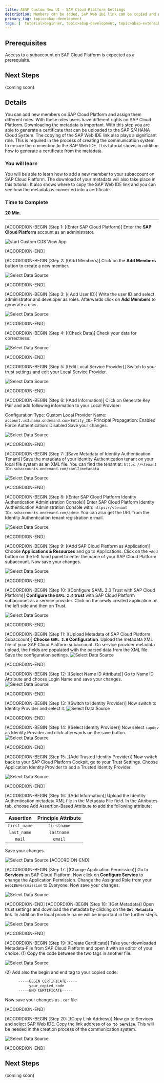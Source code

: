 ```yaml
---
title: ABAP Custom New UI - SAP Cloud Platform Settings
description: Members can be added, SAP Web IDE link can be copied and metadata can be downloded from SAP Cloud Platform.
primary_tag: topic>abap-development
tags: [  tutorial>beginner, topic>abap-development, topic>abap-extensibility ]
---
```


## Prerequisites  
Access to a subaccount on SAP Cloud Platform is expected as a prerequisite.

## Next Steps
 (coming soon).
## Details
You can add new members on SAP Cloud Platform and assign them different roles. With these roles users have different rights on SAP Cloud Platform. Downloading the metadata is important.
With this step you are able to generate a certificate that can be uploaded to the SAP S/4HANA Cloud System. The copying of the SAP Web IDE link also plays a significant role. This is required
in the process of creating the communication system to ensure the connection to the SAP Web IDE. This tutorial shows in addition how to generate a certificate from the metadata.

### You will learn  
You will be able to learn how to add a new member to your subaccount on SAP Cloud Platform. The download of your metadata will also take place in this tutorial. It also shows where to copy the SAP Web IDE link and you can see how the metadata is converted into a certificate.

### Time to Complete
**20 Min**.

---

[ACCORDION-BEGIN [Step 1: ](Enter SAP Cloud Platform)]
Enter the **SAP Cloud Platform** account as an administrator.

![start Custom CDS View App](sapcp.png)

[ACCORDION-END]

[ACCORDION-BEGIN [Step 2: ](Add Members)]
Click on the **Add Members** button to create a new member.

![Select Data Source](members.png)

[ACCORDION-END]

[ACCORDION-BEGIN [Step 3: ]( Add User ID)]
Write the user ID and select administrator and developer as roles.
Afterwards click on **Add Members** to generate a user.

![Select Data Source](memberid.png)

[ACCORDION-END]

[ACCORDION-BEGIN [Step 4: ](Check Data)]
Check your data for correctness.

![Select Data Source](correct.png)

[ACCORDION-END]

[ACCORDION-BEGIN [Step 5: ](Edit Local Service Provider)]
Switch to your trust settings and edit your Local Service Provider.

![Select Data Source](edit.png)

[ACCORDION-END]

[ACCORDION-BEGIN [Step 6: ](Add Information)]
Click on Generate Key Pair and add following information to your Local Provider:

Configuration Type: Custom
Local Provider Name: `account.us3.hana.ondemand.com<Entity_ID>`
Principal Propagation: Enabled
Force Authentication: Disabled
Save your changes.

![Select Data Source](add.png)

[ACCORDION-END]

[ACCORDION-BEGIN [Step 7: ](Save Metadata of Identity Authentication Tenant)]
Save the metadata of your Identity Authentication tenant on your local file system as an XML file. You can find the tenant at:
`https://<tenant ID>.subaccounts.ondemand.com/saml2/metadata`

![Select Data Source](metadata.png)

[ACCORDION-END]

[ACCORDION-BEGIN [Step 8: ](Enter SAP Cloud Platform Identity Authentication Administration Console)]
Enter SAP Cloud Platform Identity Authentication Administration Console with:
`https://<tenant ID>.subaccounts.ondemand.com/admin`
You can also get the URL from the Identity Authentication tenant registration e-mail.

![Select Data Source](identity.png)

[ACCORDION-END]

[ACCORDION-BEGIN [Step 9: ](Add SAP Cloud Platform as Application)]
Choose **Applications & Resources** and go to Applications.
Click on the `+Add` button on the left hand panel to enter the name of your SAP Cloud Platform subaccount. Now save your changes.

![Select Data Source](addapplication.png)

[ACCORDION-END]

[ACCORDION-BEGIN [Step 10: ](Configure SAML 2.0 Trust with SAP Cloud Platform)]
**Configure the `SAML 2.0` trust** with SAP Cloud Platform subaccount as a service provider.
Click on the newly created application on the left side and then on Trust.


![Select Data Source](saml.png)

[ACCORDION-END]

[ACCORDION-BEGIN [Step 11: ](Upload Metadata of SAP Cloud Platform Subaccount)]
**Choose `SAML 2.0` Configuration**. Upload the metadata XML file of your SAP Cloud Platform subaccount. On service provider metadata upload, the fields are populated with the parsed data from the XML file. Save the configuration settings.
![Select Data Source](upload.png)

[ACCORDION-END]

[ACCORDION-BEGIN [Step 12: ](Select Name ID Attribute)]
Go to Name ID Attribute and choose Login Name and save your changes.
![Select Data Source](login.png)

[ACCORDION-END]

[ACCORDION-BEGIN [Step 13: ](Switch to Identity Provider)]
Now switch to Identity Provider and select it.
![Select Data Source](provider.png)

[ACCORDION-END]

[ACCORDION-BEGIN [Step 14: ](Select Identity Provider)]
Now select `sapdev` as Identity Provider and click afterwards on the save button.
![Select Data Source](sapdev.png)

[ACCORDION-END]

[ACCORDION-BEGIN [Step 15: ](Add Trusted Identity Provider)]
Now switch back to your SAP Cloud Platform Cockpit, go to your Trust Settings.
Choose Application Identity Provider to add a Trusted Identity Provider.

![Select Data Source](trusted.png)

[ACCORDION-END]

[ACCORDION-BEGIN [Step 16: ](Add Information)]
Upload the Identity Authentication metadata XML file in the Metadata File field.
In the Attributes tab, choose Add Assertion-Based Attribute to add the following attribute:


|           **Assertion**            |       **Principle Attribute**      |
|:----------------------------------:|:----------------------------------:|
|             `first_name`           |            `firstname`             |
|             `last_name`            |             `lastname`             |   
|              `mail`                |              `email`               |   

Save your changes.

![Select Data Source](attribute.png)
[ACCORDION-END]

[ACCORDION-BEGIN [Step 17: ](Change Application Permission)]
Go to **Services** on SAP Cloud Platform. Now click on **Configure Service** to change the Application Permission. Change the Assigned Role from your `WebIDEPersmission` to Everyone. Now save your changes.

![Select Data Source](permission.png)

[ACCORDION-END]
[ACCORDION-BEGIN [Step 18: ](Get Metadata)]
Open trust settings and download the metadata by clicking on the **`Get Metadata`** link. In addition the local provide name will be important in the further steps.

![Select Data Source](trust.png)

[ACCORDION-END]


[ACCORDION-BEGIN [Step 19: ](Create Certificate)]
Take your downloaded Metadata-File from SAP Cloud Platform and open it with an editor of your choice.
(1) Copy the code between the two tags in another file.

![Select Data Source](certificate.png)

(2) Add also the begin and end tag to your copied code:

```swift
      -----BEGIN CERTIFICATE-----
           your_copied_code
      -----END CERTIFICATE-----

```
Now save your changes as `.cer` file

[ACCORDION-END]

[ACCORDION-BEGIN [Step 20: ](Copy Link Address)]
Now go to Services and select SAP Web IDE.
Copy the link address of **`Go to Service`**. This will be needed in the creation process of the communication system.

![Select Data Source](link.png)

[ACCORDION-END]


## Next Steps
(coming soon)

